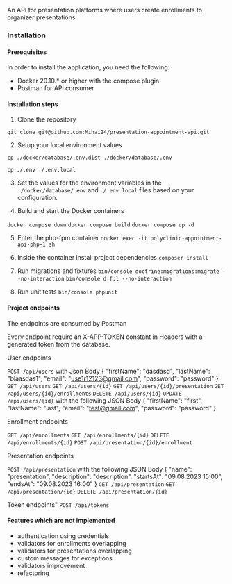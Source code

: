 An API for presentation platforms where users create enrollments to organizer presentations.

### Installation

#### Prerequisites

In order to install the application, you need the following:
- Docker 20.10.* or higher with the compose plugin
- Postman for API consumer

#### Installation steps

1. Clone the repository

`git clone git@github.com:Mihai24/presentation-appointment-api.git`

2. Setup your local environment values

`cp ./docker/database/.env.dist ./docker/database/.env`

`cp ./.env ./.env.local`

3. Set the values for the environment variables in the `./docker/database/.env` and `./.env.local` files based on your configuration.

4. Build and start the Docker containers

`docker compose down`
`docker compose build`
`docker compose up -d`

5. Enter the php-fpm container
`docker exec -it polyclinic-appointment-api-php-1 sh`

6. Inside the container install project dependencies
`composer install`

7. Run migrations and fixtures
`bin/console doctrine:migrations:migrate --no-interaction`
`bin/console d:f:l --no-interaction`

8. Run unit tests
`bin/console phpunit`

#### Project endpoints
The endpoints are consumed by Postman

Every endpoint require an X-APP-TOKEN constant in Headers with a generated token from the database.

User endpoints

`POST /api/users` with
    Json Body
    {
        "firstName": "dasdasd",
        "lastName": "blaasdas1",
        "email": "use1r12123@gmail.com",
        "password": "password"
    }
`GET /api/users`
`GET /api/users/{id}`
`GET /api/users/{id}/presentation`
`GET /api/users/{id}/enrollments`
`DELETE /api/users/{id}`
`UPDATE /api/users/{id}` with the following JSON Body
    {
        "firstName": "first",
        "lastName": "last",
        "email": "test@gmail.com",
        "password": "password"
    }

Enrollment endpoints

`GET /api/enrollments`
`GET /api/enrollments/{id}`
`DELETE /api/enrollments/{id}`
`POST /api/presentation/{id}/enrollment`

Presentation endpoints

`POST /api/presentation` with the following JSON Body
    {
        "name": "presentation",
        "description": "description",
        "startsAt": "09.08.2023 15:00",
        "endsAt": "09.08.2023 16:00"
    }
`GET /api/presentation`
`GET /api/presentation/{id}`
`DELETE /api/presentation/{id}`

Token endpoints"
`POST /api/tokens`

#### Features which are not implemented
- authentication using credentials
- validators for enrollments overlapping
- validators for presentations overlapping
- custom messages for exceptions
- validators improvement
- refactoring 
